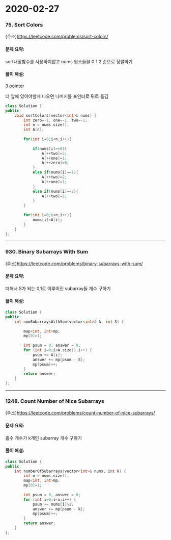 # 2020-02-27


### 75. Sort Colors
(주소)https://leetcode.com/problems/sort-colors/


#### 문제 요약:
sort내장함수를 사용하지않고 nums 원소들을 0 1 2 순으로 정렬하기


#### 풀이 해설:

3 pointer

더 앞에 있어야할게 나오면 나머지를 포인터로 뒤로 옮김


```c++
class Solution {
public:
    void sortColors(vector<int>& nums) {
        int zero=-1, one=-1, two=-1;
        int n = nums.size();
        int A[n];
        
        for(int i=0;i<n;i++){
            
            if(nums[i]==0){
                A[++two]=2;
                A[++one]=1;
                A[++zero]=0;
            }
            else if(nums[i]==1){
                A[++two]=2;
                A[++one]=1;
            }
            else if(nums[i]==2){
                A[++two]=2;
            }
        }
        
        for(int i=0;i<n;i++){
            nums[i]=A[i];
        }
    }
};


```




---

### 930. Binary Subarrays With Sum

(주소)https://leetcode.com/problems/binary-subarrays-with-sum/

#### 문제 요약:

더해서 S가 되는 0,1로 이루어진 subarray들 개수 구하기

#### 풀이 해설:



```c++
class Solution {
public:
    int numSubarraysWithSum(vector<int>& A, int S) {
        
        map<int, int>mp;
        mp[0]=1;
        
        int psum = 0, answer = 0;
        for (int i=0;i<A.size();i++) {
            psum += A[i];
            answer += mp[psum - S];
            mp[psum]++;
        }
        return answer;
    }
};
```




---


### 1248. Count Number of Nice Subarrays

(주소)https://leetcode.com/problems/count-number-of-nice-subarrays/

#### 문제 요약:

홀수 개수가 k개인 subarray 개수 구하기

#### 풀이 해설:



```c++
class Solution {
public:
    int numberOfSubarrays(vector<int>& nums, int k) {
        int n = nums.size();
        map<int, int>mp;
        mp[0]=1;
        
        int psum = 0, answer = 0;
        for (int i=0;i<n;i++) {
            psum += nums[i]%2;
            answer += mp[psum - k];
            mp[psum]++;
        }
        return answer;
    }
};
```
